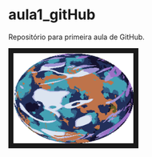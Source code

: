 # aula1_gitHub
Repositório para primeira aula de GitHub.


<a href="http://www.youtube.com/watch?feature=player_embedded&v=YOUTUBE_VIDEO_ID_HERE
" target="_blank"><img src="./1739591070.gif" 
alt="" width="240" height="180" border="10" /></a>
